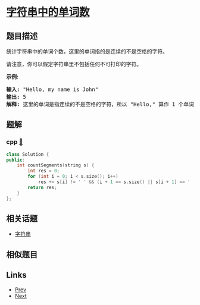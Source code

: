 
# [字符串中的单词数](https://leetcode-cn.com/problems/number-of-segments-in-a-string)

## 题目描述

<p>统计字符串中的单词个数，这里的单词指的是连续的不是空格的字符。</p>

<p>请注意，你可以假定字符串里不包括任何不可打印的字符。</p>

<p><strong>示例:</strong></p>

<pre><strong>输入:</strong> &quot;Hello, my name is John&quot;
<strong>输出:</strong> 5
<strong>解释: </strong>这里的单词是指连续的不是空格的字符，所以 &quot;Hello,&quot; 算作 1 个单词。
</pre>


## 题解

### cpp [🔗](number-of-segments-in-a-string.cpp) 
```cpp
class Solution {
public:
    int countSegments(string s) {
        int res = 0;
        for (int i = 0; i < s.size(); i++) 
            res += s[i] != ' ' && (i + 1 == s.size() || s[i + 1] == ' ');
        return res;
    }
};


```


## 相关话题

- [字符串](../../tags/string.md) 


## 相似题目



## Links

- [Prev](../add-strings/README.md) 
- [Next](../arranging-coins/README.md) 

